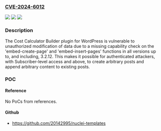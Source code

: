 ### [CVE-2024-6012](https://cve.mitre.org/cgi-bin/cvename.cgi?name=CVE-2024-6012)
![](https://img.shields.io/static/v1?label=Product&message=Cost%20Calculator%20Builder&color=blue)
![](https://img.shields.io/static/v1?label=Version&message=*%3C%3D%203.2.12%20&color=brighgreen)
![](https://img.shields.io/static/v1?label=Vulnerability&message=CWE-862%20Missing%20Authorization&color=brighgreen)

### Description

The Cost Calculator Builder plugin for WordPress is vulnerable to unauthorized modification of data due to a missing capability check on the 'embed-create-page' and 'embed-insert-pages' functions in all versions up to, and including, 3.2.12. This makes it possible for authenticated attackers, with Subscriber-level access and above, to create arbitrary posts and append arbitrary content to existing posts.

### POC

#### Reference
No PoCs from references.

#### Github
- https://github.com/20142995/nuclei-templates

